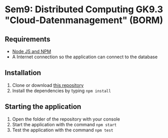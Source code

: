 # Sem9: Distributed Computing GK9.3 "Cloud-Datenmanagement" (BORM)
## Requirements
- [Node JS and NPM](https://docs.npmjs.com/getting-started/installing-node)
- A Internet connection so the application can connect to the database
## Installation
1. Clone or download [this repository](https://github.com/fscopulovic-tgm/borm-aufgabe)
2. Install the dependencies by typing `npm install`
## Starting the application
1. Open the folder of the repository with your console
2. Start the application with the command `npm start`
3. Test the application with the command `npm test`
